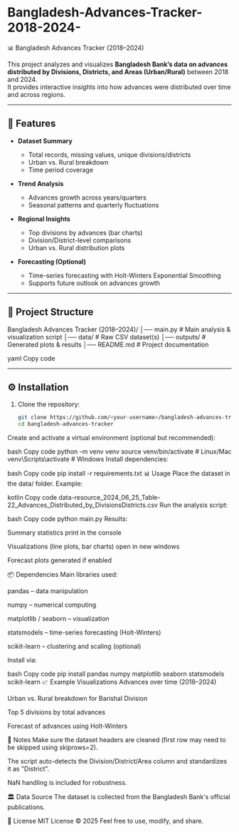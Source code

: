 # Bangladesh-Advances-Tracker-2018-2024-
📊 Bangladesh Advances Tracker (2018–2024)

This project analyzes and visualizes **Bangladesh Bank’s data on advances distributed by Divisions, Districts, and Areas (Urban/Rural)** between 2018 and 2024.  
It provides interactive insights into how advances were distributed over time and across regions.

---

## 🚀 Features
- **Dataset Summary**  
  - Total records, missing values, unique divisions/districts  
  - Urban vs. Rural breakdown  
  - Time period coverage

- **Trend Analysis**  
  - Advances growth across years/quarters  
  - Seasonal patterns and quarterly fluctuations

- **Regional Insights**  
  - Top divisions by advances (bar charts)  
  - Division/District-level comparisons  
  - Urban vs. Rural distribution plots

- **Forecasting (Optional)**  
  - Time-series forecasting with Holt-Winters Exponential Smoothing  
  - Supports future outlook on advances growth

---

## 📂 Project Structure
Bangladesh Advances Tracker (2018–2024)/
│── main.py # Main analysis & visualization script
│── data/ # Raw CSV dataset(s)
│── outputs/ # Generated plots & results
│── README.md # Project documentation

yaml
Copy code

---

## ⚙️ Installation

1. Clone the repository:
   ```bash
   git clone https://github.com/<your-username>/bangladesh-advances-tracker.git
   cd bangladesh-advances-tracker
Create and activate a virtual environment (optional but recommended):

bash
Copy code
python -m venv venv
source venv/bin/activate      # Linux/Mac
venv\Scripts\activate         # Windows
Install dependencies:

bash
Copy code
pip install -r requirements.txt
📊 Usage
Place the dataset in the data/ folder.
Example:

kotlin
Copy code
data-resource_2024_06_25_Table-22_Advances_Distributed_by_DivisionsDistricts.csv
Run the analysis script:

bash
Copy code
python main.py
Results:

Summary statistics print in the console

Visualizations (line plots, bar charts) open in new windows

Forecast plots generated if enabled

📦 Dependencies
Main libraries used:

pandas – data manipulation

numpy – numerical computing

matplotlib / seaborn – visualization

statsmodels – time-series forecasting (Holt-Winters)

scikit-learn – clustering and scaling (optional)

Install via:

bash
Copy code
pip install pandas numpy matplotlib seaborn statsmodels scikit-learn
📈 Example Visualizations
Advances over time (2018–2024)

Urban vs. Rural breakdown for Barishal Division

Top 5 divisions by total advances

Forecast of advances using Holt-Winters

📌 Notes
Make sure the dataset headers are cleaned (first row may need to be skipped using skiprows=2).

The script auto-detects the Division/District/Area column and standardizes it as "District".

NaN handling is included for robustness.

🏛️ Data Source
The dataset is collected from the Bangladesh Bank's official publications.

📜 License
MIT License © 2025
Feel free to use, modify, and share.
